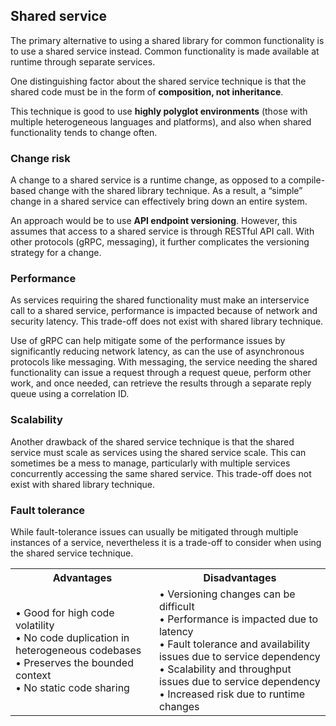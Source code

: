 ## Shared service

The primary alternative to using a shared library for common functionality is to use a shared service instead. Common functionality is made available at runtime through separate services.

One distinguishing factor about the shared service technique is that the shared code must be in the form of **composition, not inheritance**.

This technique is good to use **highly polyglot environments** (those with multiple heterogeneous languages and platforms), and also when shared functionality tends to change often.

### Change risk

A change to a shared service is a runtime change, as opposed to a compile-based change with the shared library technique. As a result, a “simple” change in a shared service can effectively bring down an entire system.

An approach would be to use **API endpoint versioning**. However, this assumes that access to a shared service is through RESTful API call. With other protocols (gRPC, messaging), it further complicates the versioning strategy for a change.

### Performance

As services requiring the shared functionality must make an interservice call to a shared service, performance is impacted because of network and security latency. This trade-off does not exist with shared library technique.

Use of gRPC can help mitigate some of the performance issues by significantly reducing network latency, as can the use of asynchronous protocols like messaging. With messaging, the service needing the shared functionality can issue a request through a request queue, perform other work, and once needed, can retrieve the results through a separate reply queue using a correlation ID.

### Scalability

Another drawback of the shared service technique is that the shared service must scale as services using the shared service scale. This can sometimes be a mess to manage, particularly with multiple services concurrently accessing the same shared service. This trade-off does not exist with shared library technique.

### Fault tolerance

While fault-tolerance issues can usually be mitigated through multiple instances of a service, nevertheless it is a trade-off to consider when using the shared service technique.

<table>
<tr>
<th>Advantages</th>
<th>Disadvantages</th>
</tr>
<tr>
<td>
• Good for high code volatility </br>
• No code duplication in heterogeneous codebases </br>
• Preserves the bounded context </br>
• No static code sharing
</td>
<td>
• Versioning changes can be difficult </br>
• Performance is impacted due to latency </br>
• Fault tolerance and availability issues due to service dependency </br>
• Scalability and throughput issues due to service dependency </br>
• Increased risk due to runtime changes
</td>
</tr>
</table>
